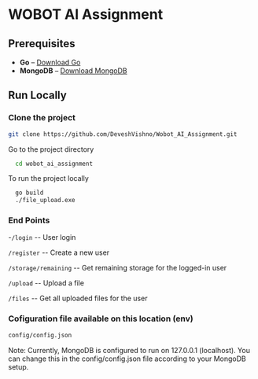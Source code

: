 # WOBOT AI Assignment

## Prerequisites

- **Go** – [Download Go](https://golang.org/dl/)
- **MongoDB** – [Download MongoDB](https://www.mongodb.com/try/download/)

## Run Locally

### Clone the project

```bash
git clone https://github.com/DeveshVishno/Wobot_AI_Assignment.git
```

Go to the project directory

```bash
  cd wobot_ai_assignment
```

To run the project locally

```bash
  go build
  ./file_upload.exe
```

### End Points

-`/login` -- User login

`/register` -- Create a new user

`/storage/remaining` -- Get remaining storage for the logged-in user

`/upload` -- Upload a file

`/files` -- Get all uploaded files for the user

### Cofiguration file available on this location (env)

```bash
config/config.json
```

Note: Currently, MongoDB is configured to run on 127.0.0.1 (localhost).
You can change this in the config/config.json file according to your MongoDB setup.
